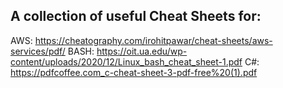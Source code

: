 ## A collection of useful Cheat Sheets for:

AWS: https://cheatography.com/irohitpawar/cheat-sheets/aws-services/pdf/
BASH: https://oit.ua.edu/wp-content/uploads/2020/12/Linux_bash_cheat_sheet-1.pdf
C#: https://pdfcoffee.com_c-cheat-sheet-3-pdf-free%20(1).pdf
